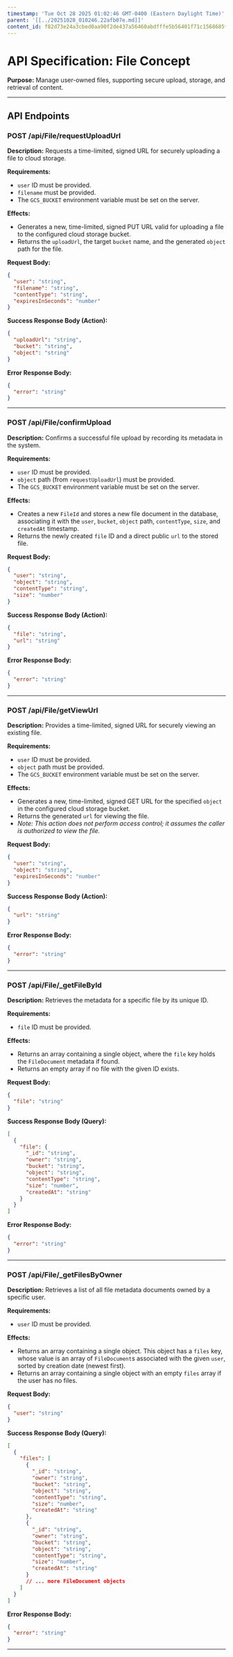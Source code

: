 ```yaml
---
timestamp: 'Tue Oct 28 2025 01:02:46 GMT-0400 (Eastern Daylight Time)'
parent: '[[../20251028_010246.22afb07e.md]]'
content_id: f82d73e24a3cbed0aa90f2de437a56460abdfffe5b56401f71c1568685f42baf
---
```


# API Specification: File Concept

**Purpose:** Manage user-owned files, supporting secure upload, storage, and retrieval of content.

***

## API Endpoints

### POST /api/File/requestUploadUrl

**Description:** Requests a time-limited, signed URL for securely uploading a file to cloud storage.

**Requirements:**

* `user` ID must be provided.
* `filename` must be provided.
* The `GCS_BUCKET` environment variable must be set on the server.

**Effects:**

* Generates a new, time-limited, signed PUT URL valid for uploading a file to the configured cloud storage bucket.
* Returns the `uploadUrl`, the target `bucket` name, and the generated `object` path for the file.

**Request Body:**

```json
{
  "user": "string",
  "filename": "string",
  "contentType": "string",
  "expiresInSeconds": "number"
}
```

**Success Response Body (Action):**

```json
{
  "uploadUrl": "string",
  "bucket": "string",
  "object": "string"
}
```

**Error Response Body:**

```json
{
  "error": "string"
}
```

***

### POST /api/File/confirmUpload

**Description:** Confirms a successful file upload by recording its metadata in the system.

**Requirements:**

* `user` ID must be provided.
* `object` path (from `requestUploadUrl`) must be provided.
* The `GCS_BUCKET` environment variable must be set on the server.

**Effects:**

* Creates a new `FileId` and stores a new file document in the database, associating it with the `user`, `bucket`, `object` path, `contentType`, `size`, and `createdAt` timestamp.
* Returns the newly created `file` ID and a direct public `url` to the stored file.

**Request Body:**

```json
{
  "user": "string",
  "object": "string",
  "contentType": "string",
  "size": "number"
}
```

**Success Response Body (Action):**

```json
{
  "file": "string",
  "url": "string"
}
```

**Error Response Body:**

```json
{
  "error": "string"
}
```

***

### POST /api/File/getViewUrl

**Description:** Provides a time-limited, signed URL for securely viewing an existing file.

**Requirements:**

* `user` ID must be provided.
* `object` path must be provided.
* The `GCS_BUCKET` environment variable must be set on the server.

**Effects:**

* Generates a new, time-limited, signed GET URL for the specified `object` in the configured cloud storage bucket.
* Returns the generated `url` for viewing the file.
* *Note: This action does not perform access control; it assumes the caller is authorized to view the file.*

**Request Body:**

```json
{
  "user": "string",
  "object": "string",
  "expiresInSeconds": "number"
}
```

**Success Response Body (Action):**

```json
{
  "url": "string"
}
```

**Error Response Body:**

```json
{
  "error": "string"
}
```

***

### POST /api/File/\_getFileById

**Description:** Retrieves the metadata for a specific file by its unique ID.

**Requirements:**

* `file` ID must be provided.

**Effects:**

* Returns an array containing a single object, where the `file` key holds the `FileDocument` metadata if found.
* Returns an empty array if no file with the given ID exists.

**Request Body:**

```json
{
  "file": "string"
}
```

**Success Response Body (Query):**

```json
[
  {
    "file": {
      "_id": "string",
      "owner": "string",
      "bucket": "string",
      "object": "string",
      "contentType": "string",
      "size": "number",
      "createdAt": "string"
    }
  }
]
```

**Error Response Body:**

```json
{
  "error": "string"
}
```

***

### POST /api/File/\_getFilesByOwner

**Description:** Retrieves a list of all file metadata documents owned by a specific user.

**Requirements:**

* `user` ID must be provided.

**Effects:**

* Returns an array containing a single object. This object has a `files` key, whose value is an array of `FileDocument`s associated with the given `user`, sorted by creation date (newest first).
* Returns an array containing a single object with an empty `files` array if the user has no files.

**Request Body:**

```json
{
  "user": "string"
}
```

**Success Response Body (Query):**

```json
[
  {
    "files": [
      {
        "_id": "string",
        "owner": "string",
        "bucket": "string",
        "object": "string",
        "contentType": "string",
        "size": "number",
        "createdAt": "string"
      },
      {
        "_id": "string",
        "owner": "string",
        "bucket": "string",
        "object": "string",
        "contentType": "string",
        "size": "number",
        "createdAt": "string"
      }
      // ... more FileDocument objects
    ]
  }
]
```

**Error Response Body:**

```json
{
  "error": "string"
}
```

***
